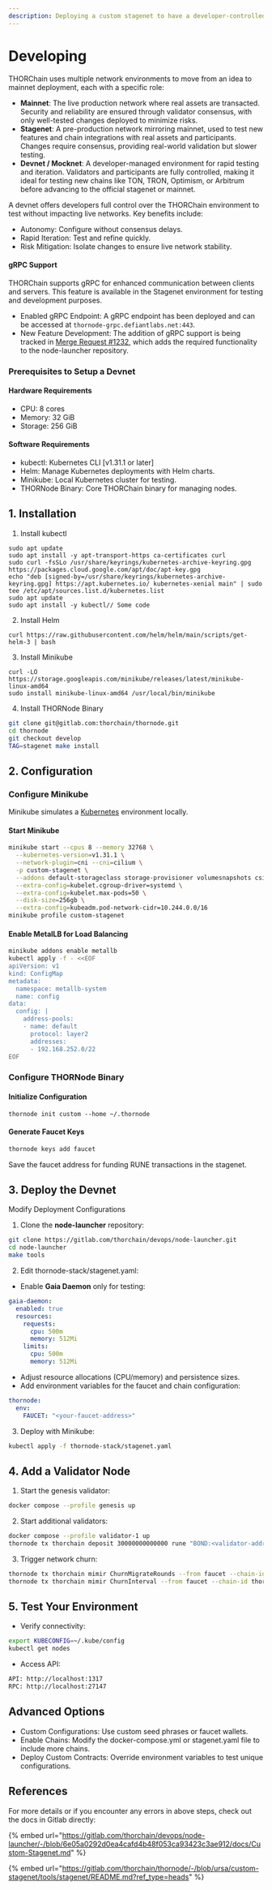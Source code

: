 ```yaml
---
description: Deploying a custom stagenet to have a developer-controlled environment
---
```


# Developing

THORChain uses multiple network environments to move from an idea to mainnet deployment, each with a specific role:

* **Mainnet**: The live production network where real assets are transacted. Security and reliability are ensured through validator consensus, with only well-tested changes deployed to minimize risks.
* **Stagenet**: A pre-production network mirroring mainnet, used to test new features and chain integrations with real assets and participants. Changes require consensus, providing real-world validation but slower testing.
* **Devnet / Mocknet**: A developer-managed environment for rapid testing and iteration. Validators and participants are fully controlled, making it ideal for testing new chains like TON, TRON, Optimism, or Arbitrum before advancing to the official stagenet or mainnet.

A devnet offers developers full control over the THORChain environment to test without impacting live networks. Key benefits include:

* Autonomy: Configure without consensus delays.
* Rapid Iteration: Test and refine quickly.
* Risk Mitigation: Isolate changes to ensure live network stability.

#### gRPC Support

THORChain supports gRPC for enhanced communication between clients and servers. This feature is available in the Stagenet environment for testing and development purposes.

* Enabled gRPC Endpoint: A gRPC endpoint has been deployed and can be accessed at `thornode-grpc.defiantlabs.net:443`.
* New Feature Development: The addition of gRPC support is being tracked in [Merge Request #1232](https://gitlab.com/thorchain/devops/node-launcher/-/merge\_requests/1232), which adds the required functionality to the node-launcher repository.

### Prerequisites to Setup a Devnet

#### Hardware Requirements

* CPU: 8 cores
* Memory: 32 GiB
* Storage: 256 GiB

#### Software Requirements

* kubectl: Kubernetes CLI \[v1.31.1 or later]
* Helm: Manage Kubernetes deployments with Helm charts.
* Minikube: Local Kubernetes cluster for testing.
* THORNode Binary: Core THORChain binary for managing nodes.

## 1. Installation

1. Install kubectl

```
sudo apt update
sudo apt install -y apt-transport-https ca-certificates curl
sudo curl -fsSLo /usr/share/keyrings/kubernetes-archive-keyring.gpg https://packages.cloud.google.com/apt/doc/apt-key.gpg
echo "deb [signed-by=/usr/share/keyrings/kubernetes-archive-keyring.gpg] https://apt.kubernetes.io/ kubernetes-xenial main" | sudo tee /etc/apt/sources.list.d/kubernetes.list
sudo apt update
sudo apt install -y kubectl// Some code
```

2. Install Helm

```
curl https://raw.githubusercontent.com/helm/helm/main/scripts/get-helm-3 | bash
```

3. Install Minikube

```
curl -LO https://storage.googleapis.com/minikube/releases/latest/minikube-linux-amd64
sudo install minikube-linux-amd64 /usr/local/bin/minikube
```

4. Install THORNode Binary

```bash
git clone git@gitlab.com:thorchain/thornode.git
cd thornode
git checkout develop
TAG=stagenet make install
```

## 2. Configuration

### Configure Minikube

Minikube simulates a [Kubernetes](https://docs.thorchain.org/thornodes/kubernetes) environment locally.

#### Start Minikube

```bash
minikube start --cpus 8 --memory 32768 \
  --kubernetes-version=v1.31.1 \
  --network-plugin=cni --cni=cilium \
  -p custom-stagenet \
  --addons default-storageclass storage-provisioner volumesnapshots csi-hostpath-driver \
  --extra-config=kubelet.cgroup-driver=systemd \
  --extra-config=kubelet.max-pods=50 \
  --disk-size=256gb \
  --extra-config=kubeadm.pod-network-cidr=10.244.0.0/16
minikube profile custom-stagenet
```

#### Enable MetalLB for Load Balancing

```bash
minikube addons enable metallb
kubectl apply -f - <<EOF
apiVersion: v1
kind: ConfigMap
metadata:
  namespace: metallb-system
  name: config
data:
  config: |
    address-pools:
    - name: default
      protocol: layer2
      addresses:
      - 192.168.252.0/22
EOF
```

### Configure THORNode Binary

#### Initialize Configuration

```
thornode init custom --home ~/.thornode
```

#### Generate Faucet Keys

```bash
thornode keys add faucet
```

Save the faucet address for funding RUNE transactions in the stagenet.

## 3. Deploy the Devnet

Modify Deployment Configurations

1. Clone the **node-launcher** repository:

```bash
git clone https://gitlab.com/thorchain/devops/node-launcher.git
cd node-launcher
make tools
```

2. Edit thornode-stack/stagenet.yaml:

* Enable **Gaia Daemon** only for testing:

```yaml
gaia-daemon:
  enabled: true
  resources:
    requests:
      cpu: 500m
      memory: 512Mi
    limits:
      cpu: 500m
      memory: 512Mi
```

* Adjust resource allocations (CPU/memory) and persistence sizes.
* Add environment variables for the faucet and chain configuration:

```yaml
thornode:
  env:
    FAUCET: "<your-faucet-address>"
```

3. Deploy with Minikube:

```bash
kubectl apply -f thornode-stack/stagenet.yaml
```

## 4. Add a Validator Node

1. Start the genesis validator:

```bash
docker compose --profile genesis up
```

2. Start additional validators:

```bash
docker compose --profile validator-1 up
thornode tx thorchain deposit 30000000000000 rune "BOND:<validator-address>" --from faucet --chain-id thorchain --node http://localhost:27147
```

3. Trigger network churn:

```bash
thornode tx thorchain mimir ChurnMigrateRounds --from faucet --chain-id thorchain --node http://localhost:27147 -- 2
thornode tx thorchain mimir ChurnInterval --from faucet --chain-id thorchain --node http://localhost:27147 -- 100
```

## 5. Test Your Environment

* Verify connectivity:

```bash
export KUBECONFIG=~/.kube/config
kubectl get nodes
```

* Access API:

```bash
API: http://localhost:1317
RPC: http://localhost:27147
```

## Advanced Options

* Custom Configurations: Use custom seed phrases or faucet wallets.
* Enable Chains: Modify the docker-compose.yml or stagenet.yaml file to include more chains.
* Deploy Custom Contracts: Override environment variables to test unique configurations.

## References

For more details or if you encounter any errors in above steps, check out the docs in Gitlab directly:&#x20;

{% embed url="https://gitlab.com/thorchain/devops/node-launcher/-/blob/6e05a0292d0ea4cafd4b48f053ca93423c3ae912/docs/Custom-Stagenet.md" %}

{% embed url="https://gitlab.com/thorchain/thornode/-/blob/ursa/custom-stagenet/tools/stagenet/README.md?ref_type=heads" %}
